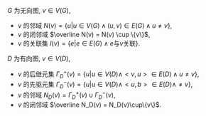 $G$ 为无向图, $v\in V(G)$, 

- $v$ 的邻域 $N(v) = \{u|u\in V(G) \land (u,v) \in E(G) \land u\neq v\}$, 
- $v$ 的闭邻域 $\overline N(v) = N(v) \cup \{v\}$, 
- $v$ 的关联集 $I(v) = \{e|e\in E(G) \land e \text{与} v \text{关联}\}$. 

$D$ 为有向图, $v \in V(D)$, 

- $v$ 的后继元集 $\Gamma_D^+(v) = \{u|u\in V(D)\land <v,u>\in E(D)\land u\neq v\}$,
- $v$ 的先驱元集 $\Gamma_D^-(v)=\{u|u\in V(D)\land<u,b>\in E(D)\land \neq v\}$,
- $v$ 的邻域 $N_D(v) = \Gamma_D^+(v) \cup \Gamma_D^-(v)$, 
- $v$ 的闭邻域 $\overline N_D(v) = N_D(v)\cup\{v\}$. 